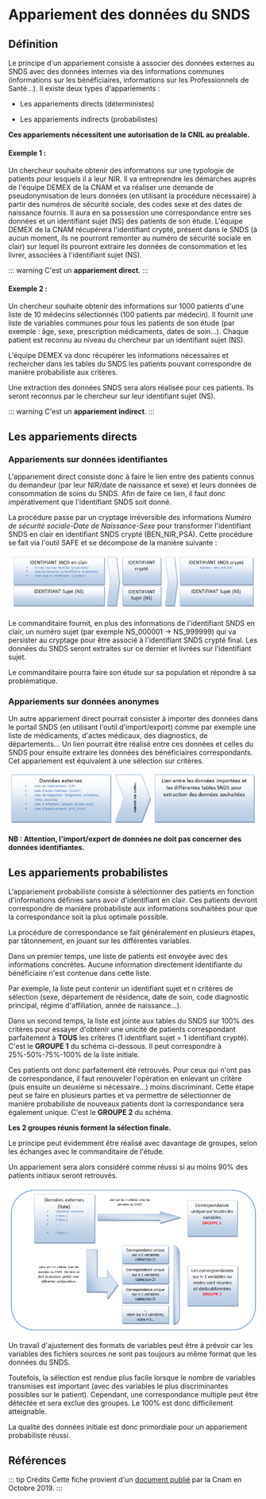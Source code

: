 # Appariement des données du SNDS
<!-- SPDX-License-Identifier: MPL-2.0 -->

## Définition

Le principe d'un appariement consiste à associer des données externes au SNDS avec des données internes via des informations communes (informations sur les bénéficiaires, informations sur les Professionnels de Santé...). Il existe deux types d'appariements :

- Les appariements directs (déterministes)

- Les appariements indirects (probabilistes)

**Ces appariements nécessitent une autorisation de la CNIL au préalable.**

#### Exemple 1 : 
Un chercheur souhaite obtenir des informations sur une typologie de patients pour lesquels il a leur NIR. 
Il va entreprendre les démarches auprès de l'équipe DEMEX de la CNAM et va réaliser une demande de pseudonymisation de leurs données (en utilisant la procédure nécessaire) à partir des numéros de sécurité sociale, des codes sexe et des dates de naissance fournis. 
Il aura en sa possession une correspondance entre ses données et un identifiant sujet (NS) des patients de son étude. 
L'équipe DEMEX de la CNAM récupérera l'identifiant crypté, présent dans le SNDS (à aucun moment, ils ne pourront remonter au numéro de sécurité sociale en clair) sur lequel ils pourront extraire les données de consommation et les livrer, associées à l'identifiant sujet (NS). 

::: warning
C'est un **appariement direct**.
:::
#### Exemple 2 : 

Un chercheur souhaite obtenir des informations sur 1000 patients d'une liste de 10 médecins sélectionnés (100 patients par médecin). 
Il fournit une liste de variables communes pour tous les patients de son étude (par exemple : âge, sexe, prescription médicaments, dates de soin...). 
Chaque patient est reconnu au niveau du chercheur par un identifiant sujet (NS).

L'équipe DEMEX va donc récupérer les informations nécessaires et rechercher dans les tables du SNDS les patients pouvant correspondre de manière probabiliste aux critères.

Une extraction des données SNDS sera alors réalisée pour ces patients. Ils seront reconnus par le chercheur sur leur identifiant sujet (NS). 

::: warning
C'est un **appariement indirect**.
:::

## Les appariements directs

### Appariements sur données identifiantes

L'appariement direct consiste donc à faire le lien entre des patients connus du demandeur (par leur NIR/date de naissance et sexe) et leurs données de consommation de soins du SNDS. 
Afin de faire ce lien, il faut donc impérativement que l'identifiant SNDS soit donné.

La procédure passe par un cryptage irréversible des informations *Numéro de sécurité sociale-Date de Naissance-Sexe* pour transformer l'identifiant SNDS en clair en identifiant SNDS crypté (BEN_NIR_PSA). 
Cette procédure se fait via l'outil SAFE et se décompose de la manière suivante :

![schema 1](../files/Cnam/Fiche_Appariement/Appariement_Schema_1.png)

Le commanditaire fournit, en plus des informations de l'identifiant SNDS en clair, un numéro sujet (par exemple NS_000001 -> NS_999999) qui va persister au cryptage pour être associé à l'identifiant SNDS crypté final. 
Les données du SNDS seront extraites sur ce dernier et livrées sur l'identifiant sujet.

Le commanditaire pourra faire son étude sur sa population et répondre à sa problématique.

### Appariements sur données anonymes

Un autre appariement direct pourrait consister à importer des données dans le portail SNDS (en utilisant l'outil d'import/export) comme par exemple une liste de médicaments, d'actes médicaux, des diagnostics, de départements... 
Un lien pourrait être réalisé entre ces données et celles du SNDS pour ensuite extraire les données des bénéficiaires correspondants. 
Cet appariement est équivalent à une sélection sur critères.

![schema 2](../files/Cnam/Fiche_Appariement/Appariement_Schema_2.png)


**NB : Attention, l'import/export de données ne doit pas concerner des données identifiantes.**

## Les appariements probabilistes

L'appariement probabiliste consiste à sélectionner des patients en fonction d'informations définies sans avoir d'identifiant en clair. 
Ces patients devront correspondre de manière probabiliste aux informations souhaitées pour que la correspondance soit la plus optimale possible.

La procédure de correspondance se fait généralement en plusieurs étapes, par tâtonnement, en jouant sur les différentes variables.

Dans un premier temps, une liste de patients est envoyée avec des informations concrètes. 
Aucune information directement identifiante du bénéficiaire n'est contenue dans cette liste.

Par exemple, la liste peut contenir un identifiant sujet et n critères de sélection (sexe, département de résidence, date de soin, code diagnostic principal, régime d'affiliation, année de naissance...).

Dans un second temps, la liste est jointe aux tables du SNDS sur 100% des critères pour essayer d'obtenir une unicité de patients correspondant parfaitement à **TOUS** les critères (1 identifiant sujet = 1 identifiant crypté). 
C'est le **GROUPE 1** du schéma ci-dessous. 
Il peut correspondre à 25%-50%-75%-100% de la liste initiale.

Ces patients ont donc parfaitement été retrouvés. Pour ceux qui n'ont pas de correspondance, il faut renouveler l'opération en enlevant un critère (puis ensuite un deuxième si nécessaire...) moins discriminant. 
Cette étape peut se faire en plusieurs parties et va permettre de sélectionner de manière probabiliste de nouveaux patients dont la correspondance sera également unique. 
C'est le **GROUPE 2** du schéma.

**Les 2 groupes réunis forment la sélection finale.**

Le principe peut évidemment être réalisé avec davantage de groupes, selon les échanges avec le commanditaire de l'étude.

Un appariement sera alors considéré comme réussi si au moins 90% des patients initiaux seront retrouvés.

![schema 3](../files/Cnam/Fiche_Appariement/Appariement_Schema_3.png)

Un travail d'ajustement des formats de variables peut être à prévoir car les variables des fichiers sources ne sont pas toujours au même format que les données du SNDS.

Toutefois, la sélection est rendue plus facile lorsque le nombre de variables transmises est important (avec des variables le plus discriminantes possibles sur le patient). 
Cependant, une correspondance multiple peut être détectée et sera exclue des groupes. 
Le 100% est donc difficilement atteignable.

La qualité des données initiale est donc primordiale pour un appariement probabiliste réussi.


## Références

::: tip Crédits
Cette fiche provient d'un [document publié](../files/Cnam/2019-10_Cnam_Appariement_MPL-2.0.pdf) par la Cnam en Octobre 2019.
:::
